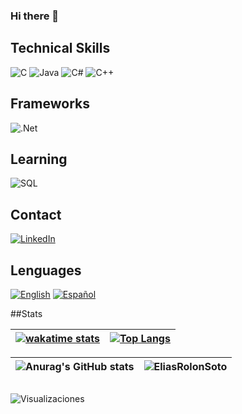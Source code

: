 ### Hi there 👋





## Technical Skills

![C](https://img.shields.io/badge/Lenguaje-C-blue?style=for-the-badge&logo=c)
![Java](https://img.shields.io/badge/Lenguaje-Java-orange?style=for-the-badge&logo=java)
![C#](https://img.shields.io/badge/Lenguaje-C%23-blueviolet?style=for-the-badge&logo=c-sharp)
![C++](https://img.shields.io/badge/Lenguaje-C%2B%2B-green?style=for-the-badge&logo=cplusplus)

## Frameworks
![.Net](https://img.shields.io/badge/FrameWork-.Net-blueviolet?style=for-the-badge&logo=.Net)

## Learning
![SQL](https://img.shields.io/badge/SQL-Learning-blue?style=for-the-badge&logo=postgresql)

## Contact
[![LinkedIn](https://img.shields.io/badge/LinkedIn-Connect-blue?style=social&logo=linkedin)](https://www.linkedin.com/in/elias-rolon-soto)

## Lenguages
[![English](https://img.shields.io/badge/English-B2-yellow?style=flat-square)](https://en.wikipedia.org/wiki/Common_European_Framework_of_Reference_for_Languages)
[![Español](https://img.shields.io/badge/Español-Nativo-brightgreen?style=flat-square)](https://es.wikipedia.org/wiki/Nivel_de_idioma)

##Stats


<div align="center">

|[![wakatime stats](https://github-readme-stats.vercel.app/api/wakatime?username=EliasRolonSoto&theme=blue-green)](https://github.com/anuraghazra/github-readme-stats)|[![Top Langs](https://github-readme-stats.vercel.app/api/top-langs/?username=EliasRolonSoto&theme=blue-green&langs_count=8)](https://github.com/anuraghazra/github-readme-stats)|
|:-:|:-:|

</div>
<div align="center">

|![Anurag's GitHub stats](https://github-readme-stats.vercel.app/api?username=EliasRolonSoto&show_icons=true&theme=blue-green)|<img src="https://github-readme-streak-stats.herokuapp.com/?user=EliasRolonSoto&theme=blue-green" alt="EliasRolonSoto" />|
|:-:|:-:|

</div>


## 

![Visualizaciones](https://komarev.com/ghpvc/?username=EliasRolonSoto&color=brightgreen)



